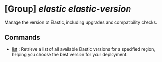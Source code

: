 # [Group] _elastic elastic-version_

Manage the version of Elastic, including upgrades and compatibility checks.

## Commands

- [list](/Commands/elastic/elastic-version/_list.md)
: Retrieve a list of all available Elastic versions for a specified region, helping you choose the best version for your deployment.

